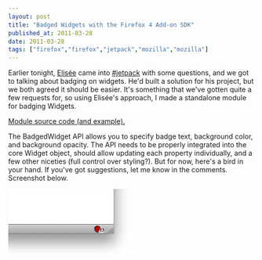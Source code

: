 ```yaml
---
layout: post
title: "Badged Widgets with the Firefox 4 Add-on SDK"
published_at: 2011-03-28
date: 2011-03-28
tags: ["firefox","firefox","jetpack","mozilla","mozilla"]
---
```


Earlier tonight, [Elisée](http://sparklin.org/ "Elisée on Twitter") came into [#jetpack](irc://irc.mozilla.org/#jetpack "#jetpack on IRC") with some questions, and we got to talking about badging on widgets. He'd built a solution for his project, but we both agreed it should be easier. It's something that we've gotten quite a few requests for, so using Elisée's approach, I made a standalone module for badging Widgets.

[Module source code (and example).](https://github.com/autonome/Jetpack-Modules/blob/master/BadgedWidget.js "Source code")

The BadgedWidget API allows you to specify badge text, background color, and background opacity. The API needs to be properly integrated into the core Widget object, should allow updating each property individually, and a few other niceties (full control over styling?). But for now, here's a bird in your hand. If you've got suggestions, let me know in the comments. Screenshot below.

![Screenshot](bBdbj.png "Screenshot")